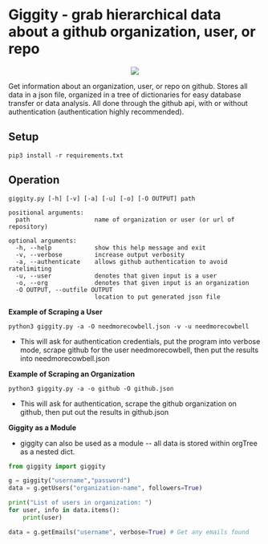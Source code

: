 #  Giggity - grab hierarchical data about a github organization, user, or repo

<p align="center">
    <img src="https://user-images.githubusercontent.com/9204902/51312125-3aa4d700-1a53-11e9-89e8-a02063d93595.gif"></img>
</p>

Get information about an organization, user, or repo on github. Stores all data in a json file, organized in a tree of dictionaries for easy database transfer or data analysis. All done through the github api, with or without authentication (authentication highly recommended).

## Setup

`pip3 install -r requirements.txt`


## Operation

```
giggity.py [-h] [-v] [-a] [-u] [-o] [-O OUTPUT] path

positional arguments:
  path                  name of organization or user (or url of repository)

optional arguments:
  -h, --help            show this help message and exit
  -v, --verbose         increase output verbosity
  -a, --authenticate    allows github authentication to avoid ratelimiting
  -u, --user            denotes that given input is a user
  -o, --org             denotes that given input is an organization
  -O OUTPUT, --outfile OUTPUT
                        location to put generated json file

```

**Example of Scraping a User**

    python3 giggity.py -a -O needmorecowbell.json -v -u needmorecowbell

- This will ask for authentication credentials, put the program into verbose mode, scrape github for the user needmorecowbell, then put the results into needmorecowbell.json

**Example of Scraping an Organization**

    python3 giggity.py -a -o github -O github.json

- This will ask for authentication, scrape the github organization on github, then put out the results in github.json

**Giggity as a Module** 

- giggity can also be used as a module -- all data is stored within orgTree as a nested dict.

```python
from giggity import giggity

g = giggity("username","password")
data = g.getUsers("organization-name", followers=True)

print("List of users in organization: ")
for user, info in data.items():
    print(user)

data = g.getEmails("username", verbose=True) # Get any emails found
```
